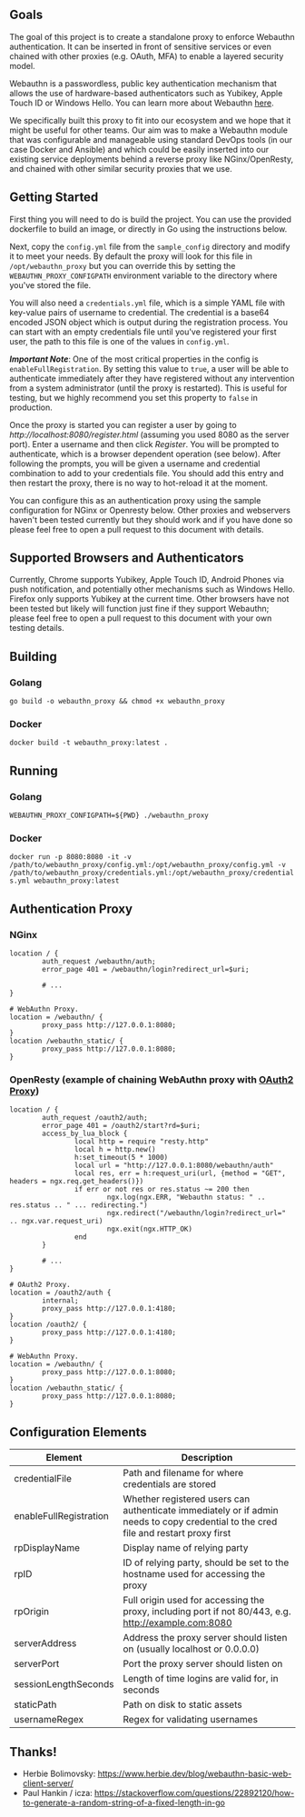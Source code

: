 ## Goals
The goal of this project is to create a standalone proxy to enforce Webauthn authentication. It can be inserted in front of sensitive services or even chained with other proxies (e.g. OAuth, MFA) to enable a layered security model. 

Webauthn is a passwordless, public key authentication mechanism that allows the use of hardware-based authenticators such as Yubikey, Apple Touch ID or Windows Hello. You can learn more about Webauthn [here](https://webauthn.guide/). 

We specifically built this proxy to fit into our ecosystem and we hope that it might be useful for other teams. Our aim was to make a Webauthn module that was configurable and manageable using standard DevOps tools (in our case Docker and Ansible) and which could be easily inserted into our existing service deployments behind a reverse proxy like NGinx/OpenResty, and chained with other similar security proxies that we use.


## Getting Started
First thing you will need to do is build the project. You can use the provided dockerfile to build an image, or directly in Go using the instructions below.

Next, copy the `config.yml` file from the `sample_config` directory and modify it to meet your needs. By default the proxy will look for this file in `/opt/webauthn_proxy` but you can override this by setting the `WEBAUTHN_PROXY_CONFIGPATH` environment variable to the directory where you've stored the file. 

You will also need a `credentials.yml` file, which is a simple YAML file with key-value pairs of username to credential. The credential is a base64 encoded JSON object which is output during the registration process. You can start with an empty credentials file until you've registered your first user, the path to this file is one of the values in `config.yml`. 

_**Important Note**_: One of the most critical properties in the config is `enableFullRegistration`. By setting this value to `true`, a user will be able to authenticate immediately after they have registered without any intervention from a system administrator (until the proxy is restarted). This is useful for testing, but we highly recommend you set this property to `false` in production.

Once the proxy is started you can register a user by going to _http://localhost:8080/register.html_ (assuming you used 8080 as the server port). Enter a username and then click _Register_. You will be prompted to authenticate, which is a browser dependent operation (see below). After following the prompts, you will be given a username and credential combination to add to your credentials file. You should add this entry and then restart the proxy, there is no way to hot-reload it at the moment.

You can configure this as an authentication proxy using the sample configuration for NGinx or Openresty below. Other proxies and webservers haven't been tested currently but they should work and if you have done so please feel free to open a pull request to this document with details.


## Supported Browsers and Authenticators
Currently, Chrome supports Yubikey, Apple Touch ID, Android Phones via push notification, and potentially other mechanisms such as Windows Hello. Firefox only supports Yubikey at the current time. Other browsers have not been tested but likely will function just fine if they support Webauthn; please feel free to open a pull request to this document with your own testing details.


## Building 
### Golang
`go build -o webauthn_proxy && chmod +x webauthn_proxy`

### Docker
`docker build -t webauthn_proxy:latest .`


## Running 
### Golang 
`WEBAUTHN_PROXY_CONFIGPATH=${PWD} ./webauthn_proxy`

### Docker
`docker run -p 8080:8080 -it -v /path/to/webauthn_proxy/config.yml:/opt/webauthn_proxy/config.yml -v /path/to/webauthn_proxy/credentials.yml:/opt/webauthn_proxy/credentials.yml webauthn_proxy:latest`


## Authentication Proxy
### NGinx
```
location / {
        auth_request /webauthn/auth;
        error_page 401 = /webauthn/login?redirect_url=$uri;

        # ... 
}

# WebAuthn Proxy.
location = /webauthn/ {
        proxy_pass http://127.0.0.1:8080;
}
location /webauthn_static/ {
        proxy_pass http://127.0.0.1:8080;
}
```

### OpenResty (example of chaining WebAuthn proxy with [OAuth2 Proxy](https://github.com/oauth2-proxy/oauth2-proxy))
```
location / {
        auth_request /oauth2/auth;
        error_page 401 = /oauth2/start?rd=$uri;  
        access_by_lua_block {
                local http = require "resty.http"
                local h = http.new()
                h:set_timeout(5 * 1000)
                local url = "http://127.0.0.1:8080/webauthn/auth"
                local res, err = h:request_uri(url, {method = "GET", headers = ngx.req.get_headers()})
                if err or not res or res.status ~= 200 then
                        ngx.log(ngx.ERR, "Webauthn status: " .. res.status .. " ... redirecting.")
                        ngx.redirect("/webauthn/login?redirect_url=" .. ngx.var.request_uri)
                        ngx.exit(ngx.HTTP_OK)
                end
        }  

        # ...
}

# OAuth2 Proxy.
location = /oauth2/auth {
        internal;
        proxy_pass http://127.0.0.1:4180;
}
location /oauth2/ {
        proxy_pass http://127.0.0.1:4180;
}

# WebAuthn Proxy.
location = /webauthn/ {
        proxy_pass http://127.0.0.1:8080;
}
location /webauthn_static/ {
        proxy_pass http://127.0.0.1:8080;
}
```


## Configuration Elements
| Element | Description |
| ------- | ----------- |
| credentialFile | Path and filename for where credentials are stored |
| enableFullRegistration | Whether registered users can authenticate immediately or if admin needs to copy credential to the cred file and restart proxy first |
| rpDisplayName | Display name of relying party |
| rpID | ID of relying party, should be set to the hostname used for accessing the proxy |
| rpOrigin | Full origin used for accessing the proxy, including port if not 80/443, e.g. http://example.com:8080 |
| serverAddress | Address the proxy server should listen on (usually localhost or 0.0.0.0) |
| serverPort | Port the proxy server should listen on |
| sessionLengthSeconds | Length of time logins are valid for, in seconds | 
| staticPath | Path on disk to static assets | 
| usernameRegex | Regex for validating usernames | 


## Thanks! 
- Herbie Bolimovsky: https://www.herbie.dev/blog/webauthn-basic-web-client-server/
- Paul Hankin / icza:  https://stackoverflow.com/questions/22892120/how-to-generate-a-random-string-of-a-fixed-length-in-go

